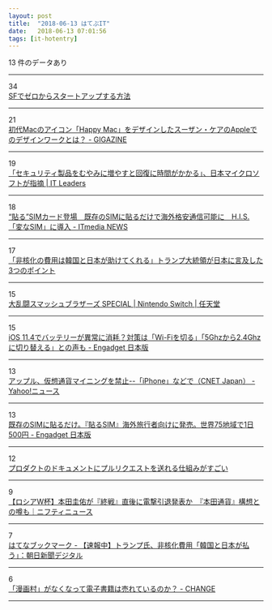 ```yaml
---
layout: post
title:  "2018-06-13 はてぶIT"
date:   2018-06-13 07:01:56
tags: [it-hotentry]
---
```

13 件のデータあり

<hr><div class="row">
<div class="col-1"><span class="badge badge-pill badge-success h2">34</span></div>
<div class="col-11"><a href='https://www.sfjpstartup.com/' target='_blank'>SFでゼロからスタートアップする方法</a></div>
</div>
<hr>
<div class="row">
<div class="col-1"><span class="badge badge-pill badge-success h2">21</span></div>
<div class="col-11"><a href='https://gigazine.net/news/20180612-susan-kare-design-work-for-apple/' target='_blank'>初代Macのアイコン「Happy Mac」をデザインしたスーザン・ケアのAppleでのデザインワークとは？ - GIGAZINE</a></div>
</div>
<hr>
<div class="row">
<div class="col-1"><span class="badge badge-pill badge-success h2">19</span></div>
<div class="col-11"><a href='https://it.impressbm.co.jp/articles/-/16234' target='_blank'>「セキュリティ製品をむやみに増やすと回復に時間がかかる」、日本マイクロソフトが指摘 | IT Leaders</a></div>
</div>
<hr>
<div class="row">
<div class="col-1"><span class="badge badge-pill badge-success h2">18</span></div>
<div class="col-11"><a href='http://www.itmedia.co.jp/news/articles/1806/12/news100.html' target='_blank'>“貼る”SIMカード登場　既存のSIMに貼るだけで海外格安通信可能に　H.I.S.「変なSIM」に導入 - ITmedia NEWS</a></div>
</div>
<hr>
<div class="row">
<div class="col-1"><span class="badge badge-pill badge-success h2">17</span></div>
<div class="col-11"><a href='https://www.buzzfeed.com/jp/saoriibuki/trump-on-japan' target='_blank'>「非核化の費用は韓国と日本が助けてくれる」トランプ大統領が日本に言及した3つのポイント</a></div>
</div>
<hr>
<div class="row">
<div class="col-1"><span class="badge badge-pill badge-success h2">15</span></div>
<div class="col-11"><a href='https://www.smashbros.com/ja_JP/index.html' target='_blank'>大乱闘スマッシュブラザーズ SPECIAL | Nintendo Switch | 任天堂</a></div>
</div>
<hr>
<div class="row">
<div class="col-1"><span class="badge badge-pill badge-success h2">15</span></div>
<div class="col-11"><a href='https://japanese.engadget.com/2018/06/12/ios-11-4-wi-fi-5ghz-2-4ghz/' target='_blank'>iOS 11.4でバッテリーが異常に消耗？対策は「Wi-Fiを切る」「5Ghzから2.4Ghzに切り替える」との声も - Engadget 日本版</a></div>
</div>
<hr>
<div class="row">
<div class="col-1"><span class="badge badge-pill badge-success h2">13</span></div>
<div class="col-11"><a href='https://headlines.yahoo.co.jp/hl?a=20180612-35120658-cnetj-sci' target='_blank'>アップル、仮想通貨マイニングを禁止--「iPhone」などで（CNET Japan） - Yahoo!ニュース</a></div>
</div>
<hr>
<div class="row">
<div class="col-1"><span class="badge badge-pill badge-success h2">13</span></div>
<div class="col-11"><a href='https://japanese.engadget.com/2018/06/12/sim-sim-75-1-500/' target='_blank'>既存のSIMに貼るだけ。『貼るSIM』海外旅行者向けに発売。世界75地域で1日500円 - Engadget 日本版</a></div>
</div>
<hr>
<div class="row">
<div class="col-1"><span class="badge badge-pill badge-success h2">12</span></div>
<div class="col-11"><a href='https://qiita.com/amay077/items/8823376f307235a7f651' target='_blank'>プロダクトのドキュメントにプルリクエストを送れる仕組みがすごい</a></div>
</div>
<hr>
<div class="row">
<div class="col-1"><span class="badge badge-pill badge-success h2">9</span></div>
<div class="col-11"><a href='https://news.nifty.com/article/sports/soccer/12104-106061/' target='_blank'>【ロシアW杯】本田圭佑が『終戦』直後に電撃引退発表か　『本田通貨』構想との噂も｜ニフティニュース</a></div>
</div>
<hr>
<div class="row">
<div class="col-1"><span class="badge badge-pill badge-success h2">7</span></div>
<div class="col-11"><a href='http://b.hatena.ne.jp/entry/s/www.asahi.com/articles/ASL6D4J2VL6DUHBI02J.html' target='_blank'>はてなブックマーク - 【速報中】トランプ氏、非核化費用「韓国と日本が払う」：朝日新聞デジタル</a></div>
</div>
<hr>
<div class="row">
<div class="col-1"><span class="badge badge-pill badge-success h2">6</span></div>
<div class="col-11"><a href='http://www.misokichi.com/chinge/2018/06/post-301.html' target='_blank'>「漫画村」がなくなって電子書籍は売れているのか？ - CHANGE</a></div>
</div>
<hr>

